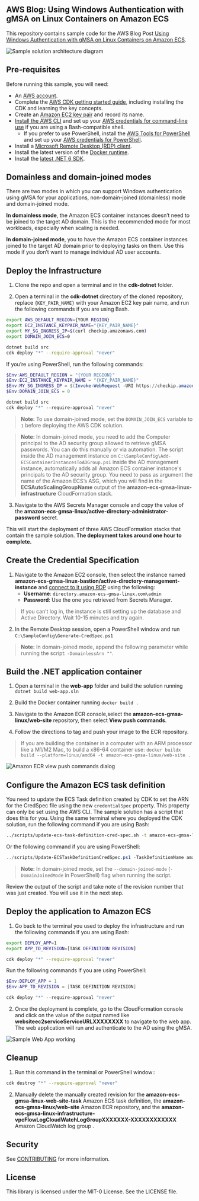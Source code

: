 ## AWS Blog: Using Windows Authentication with gMSA on Linux Containers on Amazon ECS

This repository contains sample code for the AWS Blog Post [Using Windows Authentication with gMSA on Linux Containers on Amazon ECS](https://aws.amazon.com/blogs/containers/using-windows-authentication-with-gmsa-on-linux-containers-on-amazon-ecs/). 

![Sample solution architecture diagram](/docs/images/architecture.jpg)

## Pre-requisites

Before running this sample, you will need:

* An [AWS account](https://aws.amazon.com/).
* Complete the [AWS CDK getting started guide](https://docs.aws.amazon.com/cdk/latest/guide/getting_started.html), including installing the CDK and learning the key concepts.
* Create an [Amazon EC2 key pair](https://docs.aws.amazon.com/cli/latest/userguide/cli-services-ec2-keypairs.html) and record its name.
* [Install the AWS CLI](https://docs.aws.amazon.com/cli/latest/userguide/install-cliv2.html) and set up your [AWS credentials for command-line use](https://docs.aws.amazon.com/cdk/latest/guide/getting_started.html#getting_started_prerequisites) if you are using a Bash-compatible shell.
  * If you prefer to use PowerShell, install the [AWS Tools for PowerShell](https://aws.amazon.com/powershell/) and set up your [AWS credentials for PowerShell](https://docs.aws.amazon.com/powershell/latest/userguide/specifying-your-aws-credentials.html).
* Install a [Microsoft Remote Desktop (RDP) client](https://docs.microsoft.com/en-us/windows-server/remote/remote-desktop-services/clients/remote-desktop-clients).
* Install the latest version of the [Docker runtime](https://docs.docker.com/engine/install/).
* Install the [latest .NET 6 SDK](https://dotnet.microsoft.com/en-us/download/dotnet/6.0).

## Domainless and domain-joined modes

There are two modes in which you can support Windows authentication using gMSA for your applications, non-domain-joined (domainless) mode and domain-joined mode. 

**In domainless mode**, the Amazon ECS container instances doesn’t need to be joined to the target AD domain. This is the recommended mode for most workloads, especially when scaling is needed.

**In domain-joined mode**, you to have the Amazon ECS container instances joined to the target AD domain prior to deploying tasks on them. Use this mode if you don’t want to manage individual AD user accounts.

## Deploy the Infrastructure

1. Clone the repo and open a terminal and in the **cdk-dotnet** folder.

2. Open a terminal in the **cdk-dotnet** directory of the cloned repository, replace `{KEY_PAIR_NAME}` with your Amazon EC2 key pair name, and run the following commands if you are using Bash.

``` bash
export AWS_DEFAULT_REGION={YOUR REGION}
export EC2_INSTANCE_KEYPAIR_NAME="{KEY_PAIR_NAME}"
export MY_SG_INGRESS_IP=$(curl checkip.amazonaws.com)
export DOMAIN_JOIN_ECS=0

dotnet build src
cdk deploy "*" --require-approval "never"
```

If you’re using PowerShell, run the following commands:

```powershell
$Env:AWS_DEFAULT_REGION = "{YOUR REGION}"
$Env:EC2_INSTANCE_KEYPAIR_NAME = "{KEY_PAIR_NAME}"
$Env:MY_SG_INGRESS_IP = $(Invoke-WebRequest -URI https://checkip.amazonaws.com).ToString().Trim()
$Env:DOMAIN_JOIN_ECS = 0   

dotnet build src
cdk deploy "*" --require-approval "never"
```

> **Note:** To use domain-joined mode, set the `DOMAIN_JOIN_ECS` variable to `1` before deploying the AWS CDK solution.

> **Note:** In domain-joined mode, you need to add the Computer principal to the AD security group allowed to retrieve gMSA passwords. You can do this manually or via automation. The script inside the AD management instance on `C:\SampleConfig\Add-ECSContainerInstancesToADGroup.ps1` inside the AD management instance, automatically adds all Amazon ECS container instance's principals to the AD security group. You need to pass as argument the name of the Amazon ECS’s ASG, which you will find in the **ECSAutoScalingGroupName** output of the **amazon-ecs-gmsa-linux-infrastructure** CloudFormation stack.

3. Navigate to the AWS Secrets Manager console and copy the value of the **amazon-ecs-gmsa-linux/active-directory-administrator-password** secret. 

This will start the deployment of three AWS CloudFormation stacks that contain the sample solution. **The deployment takes around one hour to complete.**
## Create the Credential Specification

1. Navigate to the Amazon EC2 console, then select the instance named **amazon-ecs-gmsa-linux-bastion/active-directory-management-instance** and [connect to it using RDP](https://docs.aws.amazon.com/AWSEC2/latest/WindowsGuide/connecting_to_windows_instance.html#connect-rdp) using the following:
   * **Username**: `directory.amazon-ecs-gmsa-linux.com\admin`
   * **Password**: Use the one you retrieved from Secrets Manager.

> If you can’t log in, the instance is still setting up the database and Active Directory. Wait 10-15 minutes and try again.

2. In the Remote Desktop session, open a PowerShell window and run `C:\SampleConfig\Generate-CredSpec.ps1`

> **Note:** In domain-joined mode, append the following parameter while running the script: `-DomainlessArn ""`.

## Build the .NET application container

1. Open a terminal in the **web-app** folder and build the solution running `dotnet build web-app.sln`

2. Build the Docker container running `docker build .`

3. Navigate to the Amazon ECR console,select the **amazon-ecs-gmsa-linux/web-site** repository, then select **View push commands**. 

4. Follow the directions to tag and push your image to the ECR repository. 

> If you are building the container in a computer with an ARM processor like a M1/M2 Mac, to build a x86-64 container use: `docker buildx build --platform=linux/amd64 -t amazon-ecs-gmsa-linux/web-site .`

![Amazon ECR view push commands dialog](/docs/images/ecr_push_commands.jpg)

## Configure the Amazon ECS task definition
You need to update the ECS Task definition created by CDK to set the ARN for the CredSpec file using the new `credentialSpec` property. This property can only be set using the AWS CLI. The sample solution has a script that does this for you. Using the same terminal where you deployed the CDK solution, run the following command if you are using Bash:

``` bash
../scripts/update-ecs-task-definition-cred-spec.sh -t amazon-ecs-gmsa-linux-web-site-task
```

Or the following command if you are using PowerShell:

```powershell
../scripts/Update-ECSTaskDefinitionCredSpec.ps1 -TaskDefinitionName amazon-ecs-gmsa-linux-web-site-task 
```

> **Note:** In domain-joined mode, set the `--domain-joined-mode` (`-DomainJoinedMode` in PowerShell) flag when running the script.

Review the output of the script and take note of the revision number that was just created. You will use it in the next step.

## Deploy the application to Amazon ECS

1. Go back to the terminal you used to deploy the infrastructure and run the following commands if you are using Bash:

``` bash
export DEPLOY_APP=1
export APP_TD_REVISION=[TASK DEFINITION REVISION]

cdk deploy "*" --require-approval "never"
```

Run the following commands if you are using PowerShell:

``` powershell
$Env:DEPLOY_APP = 1
$Env:APP_TD_REVISION = [TASK DEFINITION REVISION]

cdk deploy "*" --require-approval "never"
```

2. Once the deployment is complete, go to the CloudFormation console and click on the value of the output named like **websiteec2serviceServiceURLXXXXXXXX** to navigate to the web app. The web application will run and authenticate to the AD using the gMSA.

![Sample Web App working](/docs/images/web_app.jpg)

## Cleanup

1. Run this command in the terminal or PowerShell window::

``` bash
cdk destroy "*" --require-approval "never"
```

2. Manually delete the manually created revision for the **amazon-ecs-gmsa-linux-web-site-task** Amazon ECS task definition, the **amazon-ecs-gmsa-linux/web-site** Amazon ECR repository, and the **amazon-ecs-gmsa-linux-infrastructure-vpcFlowLogCloudWatchLogGroupXXXXXXX-XXXXXXXXXXXX** Amazon CloudWatch log group .

## Security

See [CONTRIBUTING](CONTRIBUTING.md#security-issue-notifications) for more information.

## License

This library is licensed under the MIT-0 License. See the LICENSE file.





